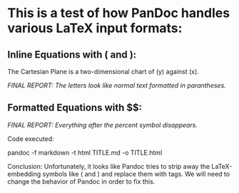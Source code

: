 # This is a test of how PanDoc handles various LaTeX input formats:

## Inline Equations with \( and \):


The Cartesian Plane is a two-dimensional chart of \(y\) against \(x\).

*FINAL REPORT: The letters look like normal text formatted in parantheses.*



## Formatted Equations with $$:


<!--
$$
\f\relax{x} = \int_{-\infty}^\infty
    f\hat\xi\,e^{2 \pi i \xi x}
    \,d\xi
$$
-->

*FINAL REPORT: Everything after the percent symbol disappears.*

Code executed:

pandoc -f markdown -t html TITLE.md -o TITLE.html

Conclusion:  Unfortunately, it looks like Pandoc tries to strip away the LaTeX-embedding symbols like \( and \) and replace them with tags. We will need to change the behavior of Pandoc in order to fix this.
